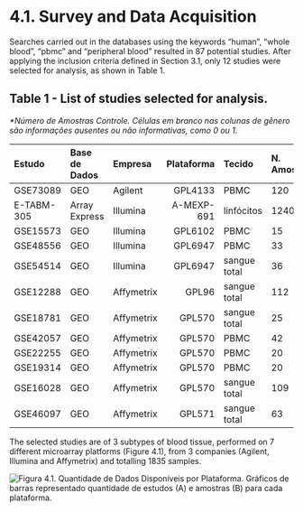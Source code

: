 # 4.1. Survey and Data Acquisition

Searches carried out in the databases using the keywords “human”, “whole blood”, “pbmc” and “peripheral blood” resulted in 87 potential studies. After applying the inclusion criteria defined in Section 3.1, only 12 studies were selected for analysis, as shown in Table 1.

## Table 1 - List of studies selected for analysis.

_\*Número de Amostras Controle. Células em branco nas colunas de gênero são informações ausentes ou não informativas, como 0 ou 1._

| Estudo  | Base de Dados | Empresa  | Plataforma  | Tecido  | N. Amostras\* | Idade Mínima | Idade Máxima | N. Mulheres | N. Homens |
| :--- | :--- | :--- | ---: | :--- | :--- | :--- | :--- | :--- | :--- |
| GSE73089 | GEO | Agilent | GPL4133 | PBMC | 120 | 40 | 97 | 64 | 56 |
| E-TABM-305 | Array Express | Illumina | A-MEXP-691 | linfócitos | 1240 | 14 | 81 |  |  |
| GSE15573 | GEO | Illumina | GPL6102 | PBMC | 15 | 45 | 67 | 10 | 5 |
| GSE48556 | GEO | Illumina | GPL6947 | PBMC | 33 | 44 | 76 | 24 | 9 |
| GSE54514 | GEO | Illumina | GPL6947 | sangue total | 36 | 24 | 70 | 24 | 12 |
| GSE12288 | GEO | Affymetrix | GPL96 | sangue total | 112 | 37 | 68 | 28 | 84 |
| GSE18781 | GEO | Affymetrix | GPL570 | sangue total | 25 | 22 | 83 | 20 | 5 |
| GSE42057 | GEO | Affymetrix | GPL570 | PBMC | 42 | 46 | 80 |  |  |
| GSE22255 | GEO | Affymetrix | GPL570 | PBMC | 20 | 45 | 73 | 10 | 10 |
| GSE19314 | GEO | Affymetrix | GPL570 | PBMC | 20 | 34 | 70 | 15 | 5 |
| GSE16028 | GEO | Affymetrix | GPL570 | sangue total | 109 | 23 | 64 | 59 | 50 |
| GSE46097 | GEO | Affymetrix | GPL571 | sangue total | 63 | 41 | 80 | 36 | 27  |

The selected studies are of 3 subtypes of blood tissue, performed on 7 different microarray platforms \(Figure 4.1\), from 3 companies \(Agilent, Illumina and Affymetrix\) and totalling 1835 samples.

![Figura 4.1. Quantidade de Dados Dispon&#xED;veis por Plataforma. Gr&#xE1;ficos de barras representado  quantidade de estudos \(A\) e amostras \(B\) para cada plataforma.](https://lh5.googleusercontent.com/qNHpGrhRusvpKVKx9FqvI-2Mh15r4U0v21Jp8LW4WBvnCXOMK_Cqjdip1VOerY1APLGsjd8BRrOCEhO7KmGkuwOr-lG_lWTVbxXX3n2-yVen0pDALX9k0xCrSkWzAumfGgODvPDT=s0)

